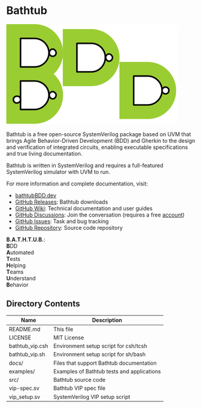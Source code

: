 # Bathtub

![Bathtub_Logo](docs/assets/Bathtub_Logo.png)

Bathtub is a free open-source
SystemVerilog package
based on UVM 
that brings Agile Behavior-Driven Development (BDD)
and Gherkin
to the design and verification of integrated circuits,
enabling executable specifications and true living documentation.

Bathtub is written in SystemVerilog and requires a full-featured SystemVerilog simulator with UVM to run.

For more information and complete documentation, visit:
* [bathtubBDD.dev](https://bathtubbdd.dev)
* [GitHub Releases](https://github.com/williaml33moore/bathtub/releases): Bathtub downloads
* [GitHub Wiki](https://github.com/williaml33moore/bathtub/wiki): Technical documentation and user guides
* [GitHub Discussions](https://github.com/williaml33moore/bathtub/discussions): Join the conversation (requires a free [account](https://github.com/signup?ref_cta=Sign+up&ref_loc=header+logged+out&ref_page=%2F%3Cuser-name%3E%2F%3Crepo-name%3E%2Fdiscussions%2Findex&source=header-repo&source_repo=williaml33moore%2Fbathtub_))
* [GitHub Issues](https://github.com/williaml33moore/bathtub/issues): Task and bug tracking
* [GitHub Repository](https://github.com/williaml33moore/bathtub): Source code repository


**B.A.T.H.T.U.B.**: \
**B**DD \
**A**utomated \
**T**ests \
**H**elping \
**T**eams \
**U**nderstand \
**B**ehavior

## Directory Contents
| Name | Description |
| --- | --- |
| README.md | This file |
| LICENSE | MIT License |
| bathtub_vip.csh | Environment setup script for csh/tcsh |
| bathtub_vip.sh | Environment setup script for sh/bash |
| docs/ | Files that support Bathtub documentation |
| examples/ | Examples of Bathtub tests and applications |
| src/ | Bathtub source code |
| vip-spec.sv | Bathtub VIP spec file |
| vip_setup.sv | SystemVerilog VIP setup script |
